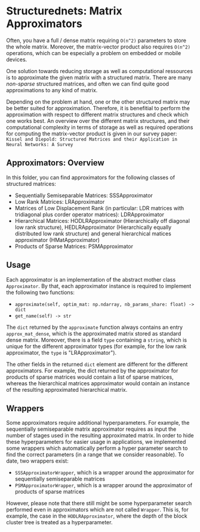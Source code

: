 # Structurednets: Matrix Approximators

Often, you have a full / dense matrix requiring `O(n^2)` parameters to store the whole matrix. Moreover, the matrix-vector product also requires `O(n^2)` operations, which can be especially a problem on embedded or mobile devices.

One solution towards reducing storage as well as computational ressources is to approximate the given matrix with a structured matrix. There are many *non-sparse* structured matrices, and often we can find quite good approximations to any kind of matrix.

Depending on the problem at hand, one or the other structured matrix may be better suited for approximation. Therefore, it is benefitial to perform the approximation with respect to different matrix structures and check which one works best. An overview over the different matrix structures, and their computational complexity in terms of storage as well as required operations for computing the matrix-vector product is given in our survey paper: `Kissel and Diepold: Structured Matrices and their Application in Neural Networks: A Survey`

## Approximators: Overview

In this folder, you can find approximators for the following classes of structured matrices:
- Sequentially Semiseparable Matrices: SSSApproximator
- Low Rank Matrices: LRApproximator
- Matrices of Low Displacement Rank (in particular: LDR matrices with tridiagonal plus corder operator matrices): LDRApproximator
- Hierarchical Matrices: HODLRApproximator (Hierarchically off diagonal low rank structure), HEDLRApproximator (Hierarchically equally distributed low rank structure) and general hierarchical matices approximator (HMatApproximator)
- Products of Sparse Matrices: PSMApproximator

## Usage

Each approximator is an implementation of the abstract mother class `Approximator`. By that, each approximator instance is required to implement the following two functions:
- `approximate(self, optim_mat: np.ndarray, nb_params_share: float) -> dict`
- `get_name(self) -> str`

The `dict` returned by the `approximate` function always contains an entry `approx_mat_dense`, which is the approximated matrix stored as standard dense matrix. Moreover, there is a field `type` containing a `string`, which is unique for the different approximator types (for example, for the low rank approximator, the `type` is "LRApproximator").

The other fields in the returned `dict` element are different for the different approximators. For example, the dict returned by the approximator for products of sparse matrices would contain a list of sparse matrices, whereas the hierarchical matrices approximator would contain an instance of the resulting approximated hierarchical matrix. 

## Wrappers

Some approximators require additional hyperparameters. For example, the sequentially semiseparable matrix approximator requires as input the number of stages used in the resulting approximated matrix. In order to hide these hyperparameters for easier usage in applications, we implemented some wrappers which automatically perform a hyper parameter search to find the correct parameters (in a range that we consider reasonable). To date, two wrappers exist:
- `SSSApproximatorWrapper`, which is a wrapper around the approximator for sequentially semiseparable matrices
- `PSMApproximatorWrapper`, which is a wrapper around the approximator of products of sparse matrices

However, please note that there still might be some hyperparameter search performed even in approximators which are not called `Wrapper`. This is, for example, the case in the `HODLRApproximator`, where the depth of the block cluster tree is treated as a hyperparameter. 
